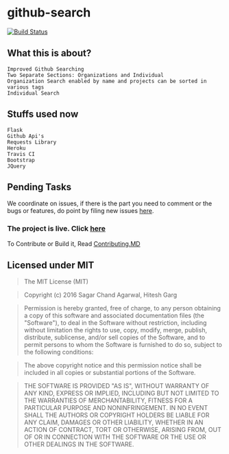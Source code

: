 # github-search

[![Build Status](https://travis-ci.org/sagaragarwal94/github-search.svg?branch=master)](https://travis-ci.org/sagaragarwal94/github-search)

## What this is about?

```
Improved Github Searching
Two Separate Sections: Organizations and Individual
Organization Search enabled by name and projects can be sorted in various tags
Individual Search 

```

## Stuffs used now

```
Flask
Github Api's
Requests Library
Heroku
Travis CI
Bootstrap
JQuery
```

## Pending Tasks

We coordinate on issues, if there is the part you need to comment or the bugs or features,
do point by filing new issues [here](https://github.com/sagaragarwal94/github-search/issues).

### The project is live. Click [here](https://github-search-app.herokuapp.com/)  

To Contribute or Build it, Read [Contributing.MD](CONTRIBUTING.MD)

## Licensed under MIT
>The MIT License (MIT)

>Copyright (c) 2016 Sagar Chand Agarwal, Hitesh Garg

>Permission is hereby granted, free of charge, to any person obtaining a copy of this software and associated documentation files (the "Software"), to deal in the Software without restriction, including without limitation the rights to use, copy, modify, merge, publish, distribute, sublicense, and/or sell copies of the Software, and to permit persons to whom the Software is furnished to do so, subject to the following conditions:

>The above copyright notice and this permission notice shall be included in all copies or substantial portions of the Software.

>THE SOFTWARE IS PROVIDED "AS IS", WITHOUT WARRANTY OF ANY KIND, EXPRESS OR IMPLIED, INCLUDING BUT NOT LIMITED TO THE WARRANTIES OF MERCHANTABILITY, FITNESS FOR A PARTICULAR PURPOSE AND NONINFRINGEMENT. IN NO EVENT SHALL THE AUTHORS OR COPYRIGHT HOLDERS BE LIABLE FOR ANY CLAIM, DAMAGES OR OTHER LIABILITY, WHETHER IN AN ACTION OF CONTRACT, TORT OR OTHERWISE, ARISING FROM, OUT OF OR IN CONNECTION WITH THE SOFTWARE OR THE USE OR OTHER DEALINGS IN THE SOFTWARE.
